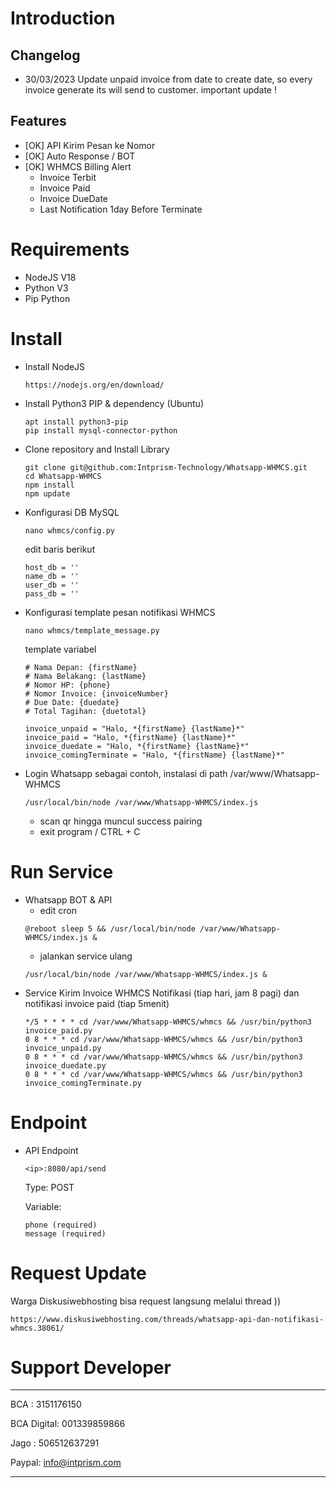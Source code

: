 # Introduction
## Changelog
- 30/03/2023 Update unpaid invoice from date to create date, so every invoice generate its will send to customer. important update !

## Features
- [OK] API Kirim Pesan ke Nomor
- [OK] Auto Response / BOT
- [OK] WHMCS Billing Alert
    - Invoice Terbit
    - Invoice Paid
    - Invoice DueDate
    - Last Notification 1day Before Terminate

# Requirements
- NodeJS V18
- Python V3
- Pip Python

# Install
- Install NodeJS 
    ```
    https://nodejs.org/en/download/
    ```
- Install Python3 PIP & dependency (Ubuntu)
    ```
    apt install python3-pip
    pip install mysql-connector-python
    ```
- Clone repository and Install Library
    ```
    git clone git@github.com:Intprism-Technology/Whatsapp-WHMCS.git
    cd Whatsapp-WHMCS
    npm install
    npm update
    ```
- Konfigurasi DB MySQL
    ```
    nano whmcs/config.py
    ```
    edit baris berikut
    ```
    host_db = ''
    name_db = ''
    user_db = ''
    pass_db = ''
    ```
- Konfigurasi template pesan notifikasi WHMCS
    ```
    nano whmcs/template_message.py
    ```
    template variabel
    ```
    # Nama Depan: {firstName}
    # Nama Belakang: {lastName}
    # Nomor HP: {phone}
    # Nomor Invoice: {invoiceNumber}
    # Due Date: {duedate}
    # Total Tagihan: {duetotal}

    invoice_unpaid = "Halo, *{firstName} {lastName}*"
    invoice_paid = "Halo, *{firstName} {lastName}*"
    invoice_duedate = "Halo, *{firstName} {lastName}*"
    invoice_comingTerminate = "Halo, *{firstName} {lastName}*"
    ```
- Login Whatsapp
    sebagai contoh, instalasi di path /var/www/Whatsapp-WHMCS
    ```
    /usr/local/bin/node /var/www/Whatsapp-WHMCS/index.js
    ```
    - scan qr hingga muncul success pairing
    - exit program / CTRL + C
# Run Service
- Whatsapp BOT & API
    - edit cron
    ```
    @reboot sleep 5 && /usr/local/bin/node /var/www/Whatsapp-WHMCS/index.js &
    ```
    - jalankan service ulang 
    ```
    /usr/local/bin/node /var/www/Whatsapp-WHMCS/index.js &
    ```
- Service Kirim Invoice WHMCS Notifikasi (tiap hari, jam 8 pagi) dan notifikasi invoice paid (tiap 5menit)
    ```
    */5 * * * * cd /var/www/Whatsapp-WHMCS/whmcs && /usr/bin/python3 invoice_paid.py
    0 8 * * * cd /var/www/Whatsapp-WHMCS/whmcs && /usr/bin/python3 invoice_unpaid.py
    0 8 * * * cd /var/www/Whatsapp-WHMCS/whmcs && /usr/bin/python3 invoice_duedate.py
    0 8 * * * cd /var/www/Whatsapp-WHMCS/whmcs && /usr/bin/python3 invoice_comingTerminate.py
    ```
# Endpoint
- API Endpoint
    ```
    <ip>:8080/api/send
    ```
    Type: POST

    Variable:
    ```
    phone (required)
    message (required)
    ```
# Request Update
Warga Diskusiwebhosting bisa request langsung melalui thread ))

    https://www.diskusiwebhosting.com/threads/whatsapp-api-dan-notifikasi-whmcs.38061/


# Support Developer
- - - - - - - - - - - - - - - -
BCA : 3151176150

BCA Digital: 001339859866

Jago : 506512637291

Paypal: info@intprism.com
- - - - - - - - - - - - - - - -
